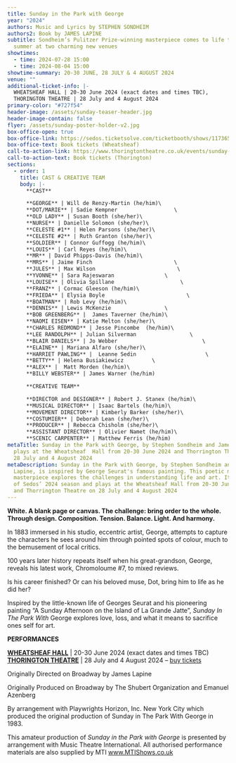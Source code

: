 ```yaml
---
title: Sunday in the Park with George
year: "2024"
authors: Music and Lyrics by STEPHEN SONDHEIM
authors2: Book by JAMES LAPINE
subtitle: Sondheim’s Pulitzer Prize-winning masterpiece comes to life this
  summer at two charming new venues
showtimes:
  - time: 2024-07-28 15:00
  - time: 2024-08-04 15:00
showtime-summary: 20-30 JUNE, 28 JULY & 4 AUGUST 2024
venue: ""
additional-ticket-info: |-
  WHEATSHEAF HALL | 20-30 June 2024 (exact dates and times TBC),
  THORINGTON THEATRE | 28 July and 4 August 2024
primary-color: "#727f54"
header-image: /assets/sunday-teaser-header.jpg
header-image-contain: false
flyer: /assets/sunday-poster-holder-v2.jpg
box-office-open: true
box-office-link: https://sedos.ticketsolve.com/ticketbooth/shows/1173655257
box-office-text: Book tickets (Wheatsheaf)
call-to-action-link: https://www.thoringtontheatre.co.uk/events/sunday-in-the-park
call-to-action-text: Book tickets (Thorington)
sections:
  - order: 1
    title: CAST & CREATIVE TEAM
    body: |-
      **CAST**

      **GEORGE** | Will de Renzy-Martin (he/him)\
      **DOT/MARIE** | Sadie Kempner                  \
      **OLD LADY** | Susan Booth (she/her)\
      **NURSE** | Danielle Solomon (she/her)\
      **CELESTE #1** | Helen Parsons (she/her)\
      **CELESTE #2** | Ruth Granton (she/her)\
      **SOLDIER** | Connor Guffogg (he/him)\
      **LOUIS** | Carl Reyes (he/him)\
      **MR** | David Phipps-Davis (he/him)\
      **MRS** | Jaime Finch                          \
      **JULES** | Max Wilson                          \
      **YVONNE** | Sara Rajeswaran                \
      **LOUISE** | Olivia Spillane                     \
      **FRANZ** | Cormac Gleeson (he/him)\
      **FRIEDA** | Elysia Boyle                          \
      **BOATMAN** | Rob Levy (he/him)\
      **DENNIS** | Lewis McKenzie                 \
      **BOB GREENBERG** |  James Taverner (he/him)\
      **NAOMI EISEN** | Katie Melton (she/her)\
      **CHARLES REDMOND** | Jesse Pincombe  (he/him)\
      **LEE RANDOLPH** | Julian Silverman                 \
      **BLAIR DANIELS** | Jo Webber                           \
      **ELAINE** | Mariana Alfaro (she/her)\
      **HARRIET PAWLING** |  Leanne Sedin                      \
      **BETTY** | Helena Busiakiewicz         \
      **ALEX** |  Matt Morden (he/him)\
      **BILLY WEBSTER** | James Warner (he/him)

      **CREATIVE TEAM**

      **DIRECTOR and DESIGNER** | Robert J. Stanex (he/him)\
      **MUSICAL DIRECTOR** | Isaac Bartels (he/him)\
      **MOVEMENT DIRECTOR** | Kimberly Barker (she/her)\
      **COSTUMIER** | Deborah Lean (she/her)\
      **PRODUCER** | Rebecca Chisholm (she/her)\
      **ASSISTANT DIRECTOR** | Olivier Namet (he/him)\
      **SCENIC CARPENTER** | Matthew Ferris (he/him)
metaTitle: Sunday in the Park with George, by Stephen Sondheim and James Lapine,
  plays at the Wheatsheaf  Hall from 20-30 June 2024 and Thorrington Theatre on
  28 July and 4 August 2024
metaDescription: Sunday in the Park with George, by Stephen Sondheim and James
  Lapine, is inspired by George Seurat's famous painting. This poetic musical
  masterpiece explores the challenges in understanding life and art. It is part
  of Sedos’ 2024 season and plays at the Wheatsheaf Hall from 20-30 June 2024
  and Thorrington Theatre on 28 July and 4 August 2024
---
```

**White. A blank page or canvas. The challenge: bring order to the whole.**\
**Through design. Composition. Tension. Balance. Light. And harmony.**

In 1883 immersed in his studio, eccentric artist, George, attempts to capture the characters he sees around him through pointed spots of colour, much to the bemusement of local critics.

100 years later history repeats itself when his great-grandson, George, reveals his latest work, Chromoloume #7, to mixed reviews.

Is his career finished? Or can his beloved muse, Dot, bring him to life as he did her?

Inspired by the little-known life of Georges Seurat and his pioneering painting “A Sunday Afternoon on the Island of La Grande Jatte”, *Sunday In The Park With* George explores love, loss, and what it means to sacrifice ones self for art.

**PERFORMANCES**

**[WHEATSHEAF HALL](https://www.sedos.co.uk/venues/wheatsheaf-hall)** | 20-30 June 2024 (exact dates and times TBC)\
**[THORINGTON THEATRE](https://www.thoringtontheatre.co.uk/)** | 28 July and 4 August 2024 – [buy tickets](https://www.thoringtontheatre.co.uk/events/sunday-in-the-park)

Originally Directed on Broadway by James Lapine

Originally Produced on Broadway by The Shubert Organization and Emanuel Azenberg

By arrangement with Playwrights Horizon, Inc. New York City which produced the original production of Sunday in The Park With George in 1983.

This amateur production of *Sunday in the Park with George* is presented by arrangement with Music Theatre International. All authorised performance materials are also supplied by MTI www.MTIShows.co.uk